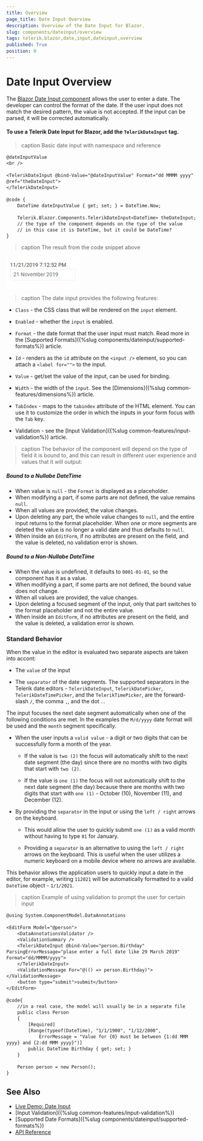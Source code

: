 ```yaml
---
title: Overview
page_title: Date Input Overview
description: Overview of the Date Input for Blazor.
slug: components/dateinput/overview
tags: telerik,blazor,date,input,dateinput,overview
published: True
position: 0
---
```


# Date Input Overview

The <a href="https://www.telerik.com/blazor-ui/date-input" target="_blank">Blazor Date Input component</a> allows the user to enter a date. The developer can control the format of the date. If the user input does not match the desired pattern, the value is not accepted. If the input can be parsed, it will be corrected automatically.

#### To use a Telerik Date Input for Blazor, add the `TelerikDateInput` tag.

>caption Basic date input with namespace and reference

````CSHTML
@dateInputValue
<br />

<TelerikDateInput @bind-Value="@dateInputValue" Format="dd MMMM yyyy" @ref="theDateInput">
</TelerikDateInput>

@code {
    DateTime dateInputValue { get; set; } = DateTime.Now;

    Telerik.Blazor.Components.TelerikDateInput<DateTime> theDateInput;
    // the type of the component depends on the type of the value
    // in this case it is DateTime, but it could be DateTime?
}
````

>caption The result from the code snippet above

![](images/date-input-first-look.png)

>caption The date input provides the following features:

* `Class` - the CSS class that will be rendered on the `input` element.

* `Enabled` - whether the `input` is enabled.

* `Format` - the date format that the user input must match. Read more in the [Supported Formats]({%slug components/dateinput/supported-formats%}) article.

* `Id` - renders as the `id` attribute on the `<input />` element, so you can attach a `<label for="">` to the input.

* `Value` - get/set the value of the input, can be used for binding.

* `Width` - the width of the `input`. See the [Dimensions]({%slug common-features/dimensions%}) article.

* `TabIndex` - maps to the `tabindex` attribute of the HTML element. You can use it to customize the order in which the inputs in your form focus with the `Tab` key.

* Validation - see the [Input Validation]({%slug common-features/input-validation%}) article.

>caption The behavior of the component will depend on the type of field it is bound to, and this can result in different user experience and values that it will output:

##### Bound to a Nullabe DateTime

* When value is `null` - the `Format` is displayed as a placeholder.
* When modifying a part, if some parts are not defined, the value remains `null`.
* When all values are provided, the value changes.
* Upon deleting any part, the whole value changes to `null`, and the entire input returns to the format placeholder. When one or more segments are deleted the value is no longer a valid date and thus defaults to `null`.
* When inside an `EditForm`, if no attributes are present on the field, and the value is deleted, no validation error is shown.



##### Bound to a Non-Nullabe DateTime

* When the value is undefined, it defaults to `0001-01-01`, so the component has it as a value.
* When modifying a part, if some parts are not defined, the bound value does not change.
* When all values are provided, the value changes.
* Upon deleting a focused segment of the input, only that part switches to the format placeholder and not the entire value.
* When inside an `EditForm`, if no attributes are present on the field, and the value is deleted, a validation error is shown.


### Standard Behavior

When the value in the editor is evaluated two separate aspects are taken into accont:

* The `value` of the input

* The `separator` of the date segments. The supported separators in the Telerik date editors - `TelerikDateInput`, `TelerikDatePicker`, `TelerikDateTimePicker`, and the `TelerikTimePicker`, are the forward-slash `/`, the comma `,`, and the dot `.`. 

The input focuses the next date segment automatically when one of the following conditions are met. In the examples the `M/d/yyyy` date format will be used and the `month` segment specifically.

* When the user inputs a `valid value` - a digit or two digits that can be successfully form a month of the year.

    * If the value is `two (2)` the focus will automatically shift to the next date segment (the day) since there are no months with two digits that start with `two (2)`.
    
    * If the value is `one (1)` the focus will not automatically shift to the next date segment (the day) because there are months with two digits that start with `one (1)` - October (10), November (11), and December (12). 
    
* By providing the `separator` in the input or using the `left / right` arrows on the keyboard.

    * This would allow the user to quickly submit `one (1)` as a valid month without having to type `01` for January.
    
    * Providing a `separator` is an alternative to using the `left / right` arrows on the keyboard. This is useful when the user utilizes a numeric keyboard on a mobile device where no arrows are available.


This behavior allows the application users to quickly input a date in the editor, for example, writing `112021` will be automatically formatted to a valid `DateTime` object - `1/1/2021`.

>caption Example of using validation to prompt the user for certain input

````CSHTML
@using System.ComponentModel.DataAnnotations

<EditForm Model="@person">
    <DataAnnotationsValidator />
    <ValidationSummary />
    <TelerikDateInput @bind-Value="person.Birthday" ParsingErrorMessage="plase enter a full date like 29 March 2019" Format="dd/MMMM/yyyy">
    </TelerikDateInput>
    <ValidationMessage For="@(() => person.Birthday)"></ValidationMessage>
    <button type="submit">submit</button>
</EditForm>

@code{
    //in a real case, the model will usually be in a separate file
    public class Person
    {
        [Required]
        [Range(typeof(DateTime), "1/1/1900", "1/12/2000",
            ErrorMessage = "Value for {0} must be between {1:dd MMM yyyy} and {2:dd MMM yyyy}")]
        public DateTime Birthday { get; set; }
    }

    Person person = new Person();
}
````

## See Also

  * [Live Demo: Date Input](https://demos.telerik.com/blazor-ui/dateinput/index)
  * [Input Validation]({%slug common-features/input-validation%})
  * [Supported Date Formats]({%slug components/dateinput/supported-formats%})
  * [API Reference](https://docs.telerik.com/blazor-ui/api/Telerik.Blazor.Components.TelerikDateInput-1)
